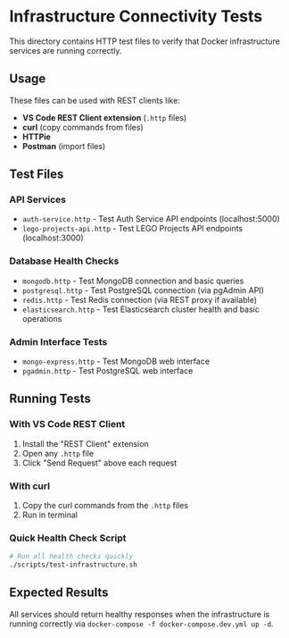 # Infrastructure Connectivity Tests

This directory contains HTTP test files to verify that Docker infrastructure services are running correctly.

## Usage

These files can be used with REST clients like:

- **VS Code REST Client extension** (`.http` files)
- **curl** (copy commands from files)
- **HTTPie**
- **Postman** (import files)

## Test Files

### API Services

- `auth-service.http` - Test Auth Service API endpoints (localhost:5000)
- `lego-projects-api.http` - Test LEGO Projects API endpoints (localhost:3000)

### Database Health Checks

- `mongodb.http` - Test MongoDB connection and basic queries
- `postgresql.http` - Test PostgreSQL connection (via pgAdmin API)
- `redis.http` - Test Redis connection (via REST proxy if available)
- `elasticsearch.http` - Test Elasticsearch cluster health and basic operations

### Admin Interface Tests

- `mongo-express.http` - Test MongoDB web interface
- `pgadmin.http` - Test PostgreSQL web interface

## Running Tests

### With VS Code REST Client

1. Install the "REST Client" extension
2. Open any `.http` file
3. Click "Send Request" above each request

### With curl

1. Copy the curl commands from the `.http` files
2. Run in terminal

### Quick Health Check Script

```bash
# Run all health checks quickly
./scripts/test-infrastructure.sh
```

## Expected Results

All services should return healthy responses when the infrastructure is running correctly via `docker-compose -f docker-compose.dev.yml up -d`.
